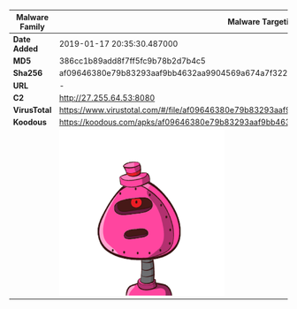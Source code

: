 | Malware Family | Malware Targeting South Koreans                              |
| -------------- | ------------------------------------------------------------ |
| **Date Added** | 2019-01-17 20:35:30.487000                                                   |
| **MD5**        | 386cc1b89add8f7ff5fc9b78b2d7b4c5                             |
| **Sha256**     | af09646380e79b83293aaf9bb4632aa9904569a674a7f322561e9acc3b515c1b |
| **URL**        | -                                                            |
| **C2**         | http://27.255.64.53:8080 |
| **VirusTotal** | https://www.virustotal.com/#/file/af09646380e79b83293aaf9bb4632aa9904569a674a7f322561e9acc3b515c1b/detection |
| **Koodous**    | https://koodous.com/apks/af09646380e79b83293aaf9bb4632aa9904569a674a7f322561e9acc3b515c1b |
|                | ![](../assets/af09646380e79b83293aaf9bb4632aa9904569a674a7f322561e9acc3b515c1b.png) |